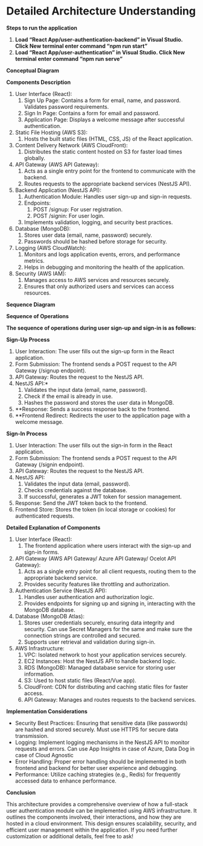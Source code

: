 ﻿
# Detailed Architecture Understanding

**Steps to run the application**

1. **Load “React App/user-authentication-backend” in Visual Studio. Click New terminal enter command “npm run start”**
1. **Load “React App/user-authentication” in Visual Studio. Click New terminal enter command “npm run serve”**

**Conceptual Diagram**



**Components Description**

1. User Interface (React):
   1. Sign Up Page: Contains a form for email, name, and password. Validates password requirements.
   1. Sign In Page: Contains a form for email and password.
   1. Application Page: Displays a welcome message after successful authentication.
1. Static File Hosting (AWS S3):
   1. Hosts the built static files (HTML, CSS, JS) of the React application.
1. Content Delivery Network (AWS CloudFront):
   1. Distributes the static content hosted on S3 for faster load times globally.
1. API Gateway (AWS API Gateway):
   1. Acts as a single entry point for the frontend to communicate with the backend.
   1. Routes requests to the appropriate backend services (NestJS API).
1. Backend Application (NestJS API):
   1. Authentication Module: Handles user sign-up and sign-in requests.
   1. Endpoints:
      1. POST /signup: For user registration.
      1. POST /signin: For user login.
   1. Implements validation, logging, and security best practices.
1. Database (MongoDB):
   1. Stores user data (email, name, password) securely.
   1. Passwords should be hashed before storage for security.
1. Logging (AWS CloudWatch):
   1. Monitors and logs application events, errors, and performance metrics.
   1. Helps in debugging and monitoring the health of the application.
1. Security (AWS IAM):
   1. Manages access to AWS services and resources securely.
   1. Ensures that only authorized users and services can access resources.

**Sequence Diagram**


**Sequence of Operations**

**The sequence of operations during user sign-up and sign-in is as follows:**

**Sign-Up Process**

1. User Interaction: The user fills out the sign-up form in the React application.
1. Form Submission: The frontend sends a POST request to the API Gateway (/signup endpoint).
1. API Gateway: Routes the request to the NestJS API.
1. NestJS API:*
   1. Validates the input data (email, name, password).
   1. Check if the email is already in use.
   1. Hashes the password and stores the user data in MongoDB.
1. **Response: Sends a success response back to the frontend.
1. **Frontend Redirect: Redirects the user to the application page with a welcome message.

**Sign-In Process**

1. User Interaction: The user fills out the sign-in form in the React application.
1. Form Submission: The frontend sends a POST request to the API Gateway (/signin endpoint).
1. API Gateway: Routes the request to the NestJS API.
1. NestJS API:
   1. Validates the input data (email, password).
   1. Checks credentials against the database.
   1. If successful, generates a JWT token for session management.
1. Response: Send the JWT token back to the frontend.
1. Frontend Store: Stores the token (in local storage or cookies) for authenticated requests.

**Detailed Explanation of Components**

1. User Interface (React):
   1. The frontend application where users interact with the sign-up and sign-in forms.
1. API Gateway (AWS API Gateway/ Azure API Gateway/ Ocelot API Gateway):
   1. Acts as a single entry point for all client requests, routing them to the appropriate backend service.
   1. Provides security features like throttling and authorization.
1. Authentication Service (NestJS API):
   1. Handles user authentication and authorization logic.
   1. Provides endpoints for signing up and signing in, interacting with the MongoDB database.
1. Database (MongoDB Atlas):
   1. Stores user credentials securely, ensuring data integrity and security. Can use Secret Managers for the same and make sure the connection strings are controlled and secured.
   1. Supports user retrieval and validation during sign-in.
1. AWS Infrastructure:
   1. VPC: Isolated network to host your application services securely.
   1. EC2 Instances: Host the NestJS API to handle backend logic.
   1. RDS (MongoDB): Managed database service for storing user information.
   1. S3: Used to host static files (React/Vue app).
   1. CloudFront: CDN for distributing and caching static files for faster access.
   1. API Gateway: Manages and routes requests to the backend services.

**Implementation Considerations**

- Security Best Practices: Ensuring that sensitive data (like passwords) are hashed and stored securely. Must use HTTPS for secure data transmission.
- Logging: Implement logging mechanisms in the NestJS API to monitor requests and errors. Can use App Insights in case of Azure, Data Dog in case of Cloud Agnostic
- Error Handling: Proper error handling should be implemented in both frontend and backend for better user experience and debugging.
- Performance: Utilize caching strategies (e.g., Redis) for frequently accessed data to enhance performance.

**Conclusion**

This architecture provides a comprehensive overview of how a full-stack user authentication module can be implemented using AWS infrastructure. It outlines the components involved, their interactions, and how they are hosted in a cloud environment. This design ensures scalability, security, and efficient user management within the application. If you need further customization or additional details, feel free to ask!
